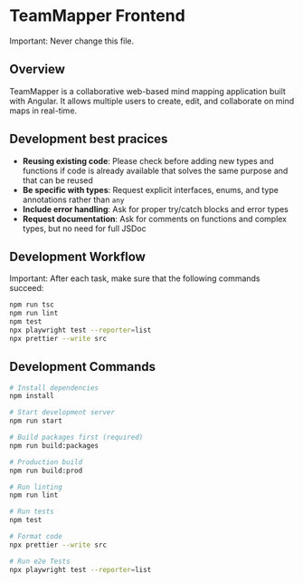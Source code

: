 # TeamMapper Frontend

Important: Never change this file.

## Overview

TeamMapper is a collaborative web-based mind mapping application built with Angular. It allows multiple users to create, edit, and collaborate on mind maps in real-time.

## Development best pracices

- **Reusing existing code**: Please check before adding new types and functions if code is already available that solves the same purpose and that can be reused
- **Be specific with types**: Request explicit interfaces, enums, and type annotations rather than `any`
- **Include error handling**: Ask for proper try/catch blocks and error types
- **Request documentation**: Ask for comments on functions and complex types, but no need for full JSDoc

## Development Workflow

Important: After each task, make sure that the following commands succeed:

```bash
npm run tsc
npm run lint
npm test
npx playwright test --reporter=list
npx prettier --write src
```

## Development Commands

```bash
# Install dependencies
npm install

# Start development server
npm run start

# Build packages first (required)
npm run build:packages

# Production build
npm run build:prod

# Run linting
npm run lint

# Run tests
npm test

# Format code
npx prettier --write src

# Run e2e Tests
npx playwright test --reporter=list
```
